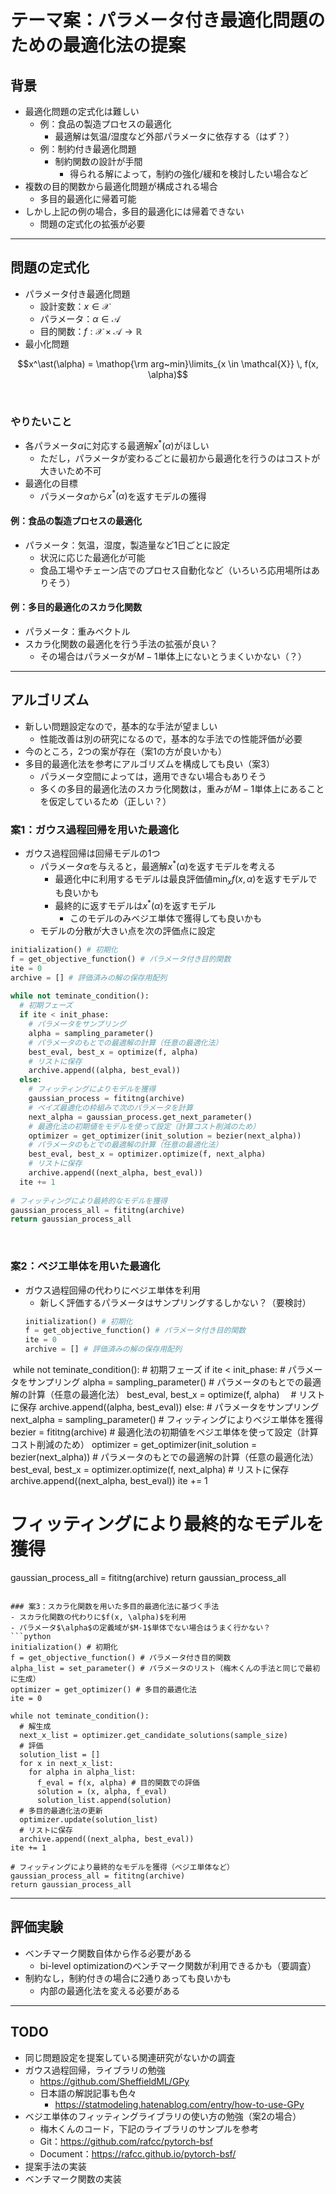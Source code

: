 # テーマ案：パラメータ付き最適化問題のための最適化法の提案
## 背景
- 最適化問題の定式化は難しい
  - 例：食品の製造プロセスの最適化
    - 最適解は気温/湿度など外部パラメータに依存する（はず？）
  - 例：制約付き最適化問題
    - 制約関数の設計が手間
      - 得られる解によって，制約の強化/緩和を検討したい場合など
- 複数の目的関数から最適化問題が構成される場合
  - 多目的最適化に帰着可能
- しかし上記の例の場合，多目的最適化には帰着できない
  - 問題の定式化の拡張が必要
---
## 問題の定式化
- パラメータ付き最適化問題
  - 設計変数：$x \in \mathcal{X}$
  - パラメータ：$\alpha \in \mathcal{A}$
  - 目的関数：$f: \mathcal{X} \times \mathcal{A} \to \mathbb{R}$
- 最小化問題
```math
x^\ast(\alpha) = \mathop{\rm arg~min}\limits_{x \in \mathcal{X}} \, f(x, \alpha)
```
​
### やりたいこと
- 各パラメータ$\alpha$に対応する最適解$x^\ast(\alpha)$がほしい
  - ただし，パラメータが変わるごとに最初から最適化を行うのはコストが大きいため不可
- 最適化の目標
  - パラメータ$\alpha$から$x^\ast(\alpha)$を返すモデルの獲得
​
#### 例：食品の製造プロセスの最適化
- パラメータ：気温，湿度，製造量など1日ごとに設定
  - 状況に応じた最適化が可能
  - 食品工場やチェーン店でのプロセス自動化など（いろいろ応用場所はありそう）
#### 例：多目的最適化のスカラ化関数
- パラメータ：重みベクトル
- スカラ化関数の最適化を行う手法の拡張が良い？
  - その場合はパラメータが$M-1$単体上にないとうまくいかない（？）
---
## アルゴリズム
- 新しい問題設定なので，基本的な手法が望ましい
  - 性能改善は別の研究になるので，基本的な手法での性能評価が必要
- 今のところ，2つの案が存在（案1の方が良いかも）
- 多目的最適化法を参考にアルゴリズムを構成しても良い（案3）
  - パラメータ空間によっては，適用できない場合もありそう
  - 多くの多目的最適化法のスカラ化関数は，重みが$M-1$単体上にあることを仮定しているため（正しい？）
​
### 案1：ガウス過程回帰を用いた最適化
- ガウス過程回帰は回帰モデルの1つ
  - パラメータ$\alpha$を与えると，最適解$x^\ast(\alpha)$を返すモデルを考える
    - 最適化中に利用するモデルは最良評価値$\min_{x} f(x, \alpha)$を返すモデルでも良いかも
    - 最終的に返すモデルは$x^\ast(\alpha)$を返すモデル
      - このモデルのみベジエ単体で獲得しても良いかも
  - モデルの分散が大きい点を次の評価点に設定
​
```python
initialization() # 初期化
f = get_objective_function() # パラメータ付き目的関数
ite = 0
archive = [] # 評価済みの解の保存用配列
​
while not teminate_condition():
  # 初期フェーズ
  if ite < init_phase:
    # パラメータをサンプリング
    alpha = sampling_parameter()
    # パラメータのもとでの最適解の計算（任意の最適化法）
    best_eval, best_x = optimize(f, alpha)　
    # リストに保存
    archive.append((alpha, best_eval))
  else:
    # フィッティングによりモデルを獲得
    gaussian_process = fititng(archive)
    # ベイズ最適化の枠組みで次のパラメータを計算
    next_alpha = gaussian_process.get_next_parameter()
    # 最適化法の初期値をモデルを使って設定（計算コスト削減のため）
    optimizer = get_optimizer(init_solution = bezier(next_alpha))
    # パラメータのもとでの最適解の計算（任意の最適化法）
    best_eval, best_x = optimizer.optimize(f, next_alpha)  
    # リストに保存
    archive.append((next_alpha, best_eval))
  ite += 1
​
# フィッティングにより最終的なモデルを獲得
gaussian_process_all = fititng(archive)
return gaussian_process_all
```
​
### 案2：ベジエ単体を用いた最適化
- ガウス過程回帰の代わりにベジエ単体を利用
  - 新しく評価するパラメータはサンプリングするしかない？（要検討）
  ```python
  initialization() # 初期化
  f = get_objective_function() # パラメータ付き目的関数
  ite = 0
  archive = [] # 評価済みの解の保存用配列
​
  while not teminate_condition():
    # 初期フェーズ
    if ite < init_phase:
      # パラメータをサンプリング
      alpha = sampling_parameter()
      # パラメータのもとでの最適解の計算（任意の最適化法）
      best_eval, best_x = optimize(f, alpha)　
      # リストに保存
      archive.append((alpha, best_eval))
    else:
      # パラメータをサンプリング
      next_alpha = sampling_parameter()
      # フィッティングによりベジエ単体を獲得
      bezier = fititng(archive)
      # 最適化法の初期値をベジエ単体を使って設定（計算コスト削減のため）
      optimizer = get_optimizer(init_solution = bezier(next_alpha))
      # パラメータのもとでの最適解の計算（任意の最適化法）
      best_eval, best_x = optimizer.optimize(f, next_alpha)
      # リストに保存
      archive.append((next_alpha, best_eval))
    ite += 1
​
  # フィッティングにより最終的なモデルを獲得
  gaussian_process_all = fititng(archive)
  return gaussian_process_all
  ```
​
### 案3：スカラ化関数を用いた多目的最適化法に基づく手法
- スカラ化関数の代わりに$f(x, \alpha)$を利用
- パラメータ$\alpha$の定義域が$M-1$単体でない場合はうまく行かない？
```python
initialization() # 初期化
f = get_objective_function() # パラメータ付き目的関数
alpha_list = set_parameter() # パラメータのリスト（梅木くんの手法と同じで最初に生成）
optimizer = get_optimizer() # 多目的最適化法
ite = 0
​
while not teminate_condition():
    # 解生成
    next_x_list = optimizer.get_candidate_solutions(sample_size)
    # 評価
    solution_list = []
    for x in next_x_list:
      for alpha in alpha_list:
        f_eval = f(x, alpha) # 目的関数での評価
        solution = (x, alpha, f_eval)
        solution_list.append(solution)
    # 多目的最適化法の更新
    optimizer.update(solution_list)
    # リストに保存
    archive.append((next_alpha, best_eval))
  ite += 1
​
# フィッティングにより最終的なモデルを獲得（ベジエ単体など）
gaussian_process_all = fititng(archive)
return gaussian_process_all
```
---
## 評価実験
- ベンチマーク関数自体から作る必要がある
  - bi-level optimizationのベンチマーク関数が利用できるかも（要調査）
- 制約なし，制約付きの場合に2通りあっても良いかも
  - 内部の最適化法を変える必要がある
---
## TODO
- 同じ問題設定を提案している関連研究がないかの調査
- ガウス過程回帰，ライブラリの勉強
  - https://github.com/SheffieldML/GPy
  - 日本語の解説記事も色々
    - https://statmodeling.hatenablog.com/entry/how-to-use-GPy
- ベジエ単体のフィッティングライブラリの使い方の勉強（案2の場合）
  - 梅木くんのコード，下記のライブラリのサンプルを参考
  - Git：https://github.com/rafcc/pytorch-bsf
  - Document：https://rafcc.github.io/pytorch-bsf/
- 提案手法の実装
- ベンチマーク関数の実装